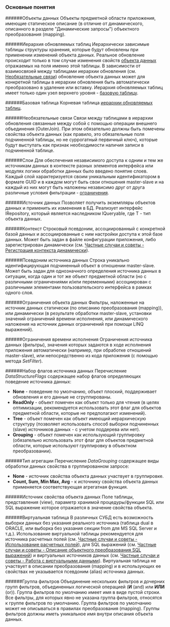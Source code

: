 ### Основные понятия

######Объекты данных
Объекты предметной области приложения, имеющие статическое описание (в отличие от динамического, описанного в разделе "Динамические запросы") объектного преобразования (mapping).

######Иерархия обновляемых таблиц
Иерархически зависимые таблицы структуры хранения, которые будут обновлены при применении изменений объекта данных. Реальное обновление происходит только в том случае изменения свойств [объекта данных](#Объекты-данных) отражаемых на поля именно этой таблицы. В зависимости от взаимосвязей между таблицами иерархии обновления (см. [Необязательные связи](#Необязательные-связи)) обновление объекта данных может для конкретной таблицы в иерархии обновления быть автоматически преобразовано в удаление или вставку. Иерархия обновляемых таблиц имеет только один узел верхнего уровня - [базовую таблицу](#Базовая-таблица).

######Базовая таблица
Корневая таблица [иерархии обновляемых таблиц](#Иерархия-обновляемых-таблиц).

######Необязательные связи
Связи между таблицами в иерархии обновления связанные между собой с помощью операции внешнего объединения (OuterJoin). При этом обязательно должны быть помечены свойства объекта данных (как правило, это обязательные поля подчиненной таблицы, но не суррогатный первичный ключ), которые будут выступать как признак необходимости наличия записи в подчиненной таблице.

######Слои
Для обеспечения независимого доступа к одним и тем же источникам данных в контексте разных элементов интерфейса или модулях логики обработки данных было введено понятие слоев. Каждый слой характеризуется своим уникальным идентификатором в формате GUID и в каждом могут быть свои отношения master-slave и на каждый из них могут быть наложены независимо друг от друга различные условия фильтрации - [ограничения](#Ограничения-объекта-данных).

######Источник данных
Позволяет получить экземпляры объектов данных и применить их изменения в БД. Реализует интерфейс IRepository<T>, который является наследником IQueryable<T>, где T - тип объекта данных.

######Контекст
Cтроковый псевдоним, ассоциированный с конкретной базой данных и ассоциированные с ним настройки доступа к этой базе данных. Может быть задан в файле конфигурации приложения, либо зарегистрирован динамически (см. [Частные случаи и советы - Регистрация контекста динамически](./tips_and_triks.md#Регистрация-контекста-динамически)).

######Псевдоним источника данных
Строка уникально идентифицирующая подчиненный объект в отношении master-slave. Может быть задан для однозначного определения источника данных в ситуации, когда один и тот же объект предметной области (но с различными ограничениями и/или переменными) ассоциирован с различными элементами пользовательского интерфейса в рамках одного слоя.

######Ограничения объекта данных
Фильтры, наложенные на источник данных статически (по описанию преобразования (mapping)), или динамически (в результате обработки master-slave, установки значений ограничений времени исполнения, или динамического наложения на источник данных ограничений при помощи LINQ выражений).

######Ограничения времени исполнения
Ограничения источника данных (фильтры), значения которых задаются в ходе исполнения приложения автоматически (например, при обработке отношений master-slave), или непосредственно из кода приложения (с помощью метода *SetFilter*).

######Набор флагов источника данных
Перечисление *DataStructureFlags* содержащее набор флагов определяющих поведение источника данных:
* **None** - поведение по умолчанию, объект плоский, поддерживает обновления и его данные не сгруппированы.
* **ReadOnly** - объект помечен как объект только для чтения (в целях оптимизации, рекомендуется использовать этот флаг для объектов предметной области, которые не предполагают изменений).
* **Tree** - объект помечен как объект имеющий иерархическую структуру (позволяет использовать способ выборки подчиненных (slave) источников данных - с учетом поддерева или нет).
* **Grouping** - объект помечен как использующий группировку (обязательно использовать этот флаг для объектов предметной области, которые используют группировку в объектном преобразовании).

######Тип агрегации
Перечисление *DataGrouping* содержащее виды обработки данных свойства в группированном запросе:
* **None** - источник свойства объекта данных участвует в группировке.
* **Count, Sum, Min Max, Avg** - к источнику свойства объекта данных применяется соответствующая агрегатная функция.

######Источник свойства объекта данных
Поле таблицы, представления (view), параметр хранимой процедуры/функции SQL или SQL выражение которое отражается в значение свойства объекта.

######Виртуальная таблица
В различных СУБД есть возможность выборки данных без указания реального источника (таблица dual в ORACLE, или выборка без указания секции from для MS SQL Server и т.д.). Использование виртуальной таблицы рекомендуется для источника расчетных полей (см. [Частные случаи и советы - Использование расчетных полей](./tips_and_triks.md#Использование-расчетных-полей)), для SQL выражений (см. [Частные случаи и советы - Описание объектного преобразования SQL выражений](./tips_and_triks.md#Описание-объектного-преобразования-SQL-выражений)) и виртуальных источников данных (см. [Частные случаи и советы - Работа с виртуальными данными](./tips_and_triks.md#Работа-с-виртуальными-данными)). Виртуальная таблица не участвует в описании преобразования (mapping) и в использующих ее свойствах не указывается псевдоним (alias) источника данных.

######Группа фильтров
Объединение нескольких фильтров и дочерних групп фильтров, объединенных логической операцией (**И** (and) или **ИЛИ** (or)). Группа фильтров по умолчанию имеет имя в виде пустой строки. Все фильтры, для которых явно не указана группа фильтров, относятся к группе фильтров по умолчанию. Группа фильтров по умолчанию может не описываться в правилах преобразования (mapping). Группы фильтров должны иметь уникальное имя внутри описания объекта данных.
